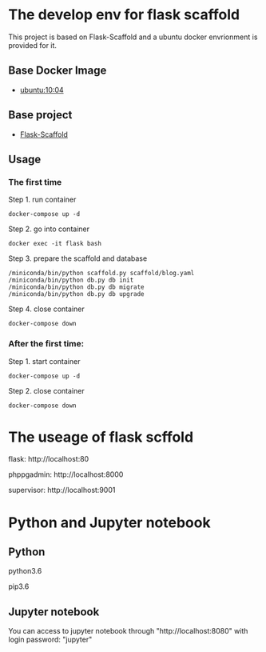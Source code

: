 
# The develop env for flask scaffold
This project is based on Flask-Scaffold and a ubuntu docker envrionment is provided for it.

## Base Docker Image

* [ubuntu:10:04](https://registry.hub.docker.com/u/library/ubuntu/)

## Base project

* [Flask-Scaffold](https://github.com/Leo-G/Flask-Scaffold)


## Usage

### The first time 

Step 1. run container

```
docker-compose up -d
```

Step 2. go into container

```
docker exec -it flask bash
```

Step 3. prepare the scaffold and database

```
/miniconda/bin/python scaffold.py scaffold/blog.yaml
/miniconda/bin/python db.py db init
/miniconda/bin/python db.py db migrate
/miniconda/bin/python db.py db upgrade
```

Step 4. close container

```
docker-compose down
```

### After the first time:

Step 1. start container

```
docker-compose up -d
```

Step 2. close container

```
docker-compose down
```

# The useage of flask scffold

flask: http://localhost:80

phppgadmin: http://localhost:8000

supervisor: http://localhost:9001

# Python and Jupyter notebook

## Python 

python3.6

pip3.6 

## Jupyter notebook

You can access to jupyter notebook through "http://localhost:8080" with login password: "jupyter"

